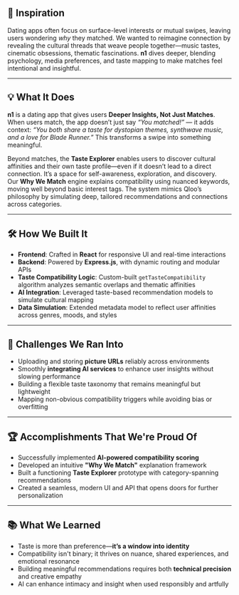 ## 🧠 Inspiration  
Dating apps often focus on surface-level interests or mutual swipes, leaving users wondering *why* they matched. We wanted to reimagine connection by revealing the cultural threads that weave people together—music tastes, cinematic obsessions, thematic fascinations. **n1** dives deeper, blending psychology, media preferences, and taste mapping to make matches feel intentional and insightful.

---

## 💡 What It Does  
**n1** is a dating app that gives users **Deeper Insights, Not Just Matches**. When users match, the app doesn’t just say _“You matched!”_ — it adds context: _“You both share a taste for dystopian themes, synthwave music, and a love for Blade Runner.”_ This transforms a swipe into something meaningful.

Beyond matches, the **Taste Explorer** enables users to discover cultural affinities and their own taste profile—even if it doesn’t lead to a direct connection. It’s a space for self-awareness, exploration, and discovery.  
Our **Why We Match** engine explains compatibility using nuanced keywords, moving well beyond basic interest tags. The system mimics Qloo’s philosophy by simulating deep, tailored recommendations and connections across categories.

---

## 🛠️ How We Built It  
- **Frontend**: Crafted in **React** for responsive UI and real-time interactions  
- **Backend**: Powered by **Express.js**, with dynamic routing and modular APIs  
- **Taste Compatibility Logic**: Custom-built `getTasteCompatibility` algorithm analyzes semantic overlaps and thematic affinities  
- **AI Integration**: Leveraged taste-based recommendation models to simulate cultural mapping  
- **Data Simulation**: Extended metadata model to reflect user affinities across genres, moods, and styles

---

## 🧗 Challenges We Ran Into  
- Uploading and storing **picture URLs** reliably across environments  
- Smoothly **integrating AI services** to enhance user insights without slowing performance  
- Building a flexible taste taxonomy that remains meaningful but lightweight  
- Mapping non-obvious compatibility triggers while avoiding bias or overfitting

---

## 🏆 Accomplishments That We're Proud Of  
- Successfully implemented **AI-powered compatibility scoring**  
- Developed an intuitive **"Why We Match"** explanation framework  
- Built a functioning **Taste Explorer** prototype with category-spanning recommendations  
- Created a seamless, modern UI and API that opens doors for further personalization

---

## 📚 What We Learned  
- Taste is more than preference—**it’s a window into identity**  
- Compatibility isn't binary; it thrives on nuance, shared experiences, and emotional resonance  
- Building meaningful recommendations requires both **technical precision** and creative empathy  
- AI can enhance intimacy and insight when used responsibly and artfully  
